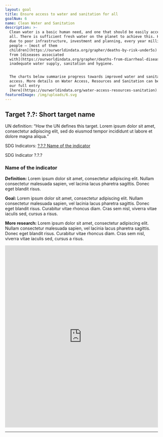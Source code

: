 ```yaml
---
layout: goal
title: Ensure access to water and sanitation for all
goalNum: 6
name: Clean Water and Sanitation
description: >-
  Clean water is a basic human need, and one that should be easily accessible to
  all. There is sufficient fresh water on the planet to achieve this. However,
  due to poor infrastructure, investment and planning, every year millions of
  people — [most of them
  children](https://ourworldindata.org/grapher/deaths-by-risk-under5s) — die
  from [diseases associated
  with](https://ourworldindata.org/grapher/deaths-from-diarrheal-diseases-by-age)
  inadequate water supply, sanitation and hygiene.


  The charts below summarise progress towards improved water and sanitation
  access. More details on Water Access, Resources and Sanitation can be found at
  our full entry
  [here](https://ourworldindata.org/water-access-resources-sanitation).
featuredImage: /img/uploads/6.svg
---
```


<div class="target">
    <h2>Target ?.?: Short target name</h2>
    <p>UN definition: <q>How the UN defines this target. Lorem ipsum dolor sit amet, consectetur adipiscing elit, sed do eiusmod tempor incididunt ut labore et dolore magna aliqua.</q></p>
    <p>SDG Indicators: <a href="#?.?.?">?.?.? Name of the indicator</a></p>
</div>

<div class="indicator" id="?.?.?">
    <div class="row">
        <div class="col-md">
            <span>SDG Indicator ?.?.?</span>
            <h3>Name of the indicator</h3>
            <p><strong>Definition:</strong> Lorem ipsum dolor sit amet, consectetur adipiscing elit. Nullam consectetur malesuada sapien, vel lacinia lacus pharetra sagittis. Donec eget blandit risus.</p>
            <p><strong>Goal:</strong> Lorem ipsum dolor sit amet, consectetur adipiscing elit. Nullam consectetur malesuada sapien, vel lacinia lacus pharetra sagittis. Donec eget blandit risus. Curabitur vitae rhoncus diam. Cras sem nisl, viverra vitae iaculis sed, cursus a risus.</p>
            <p><strong>More research:</strong> Lorem ipsum dolor sit amet, consectetur adipiscing elit. Nullam consectetur malesuada sapien, vel lacinia lacus pharetra sagittis. Donec eget blandit risus. Curabitur vitae rhoncus diam. Cras sem nisl, viverra vitae iaculis sed, cursus a risus.</p>
        </div>
        <div class="col-md">
            <iframe src="https://ourworldindata.org/grapher/placeholder" style="width: 100%; height: 600px; border: 0px none;"></iframe>
        </div>
    </div>
</div>

<hr>
